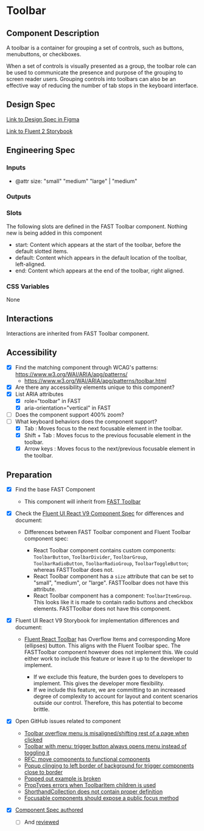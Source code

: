 # Toolbar

## Component Description

A toolbar is a container for grouping a set of controls, such as buttons, menubuttons, or checkboxes.

When a set of controls is visually presented as a group, the toolbar role can be used to communicate the presence and purpose of the grouping to screen reader users. Grouping controls into toolbars can also be an effective way of reducing the number of tab stops in the keyboard interface.

## Design Spec

[Link to Design Spec in Figma](https://www.figma.com/file/QfHyx6ApwFEcw5q4pM9CSZ/Toolbar?node-id=2351-6672&t=MuajdFxoCBjwlK4w-0)

[Link to Fluent 2 Storybook](https://master--628d031b55e942004ac95df1.chromatic.com/?path=/docs/components-toolbar--default)

## Engineering Spec

### Inputs

- @attr size: "small" "medium" "large" | "medium"

### Outputs

### Slots

The following slots are defined in the FAST Toolbar component. Nothing new is being added in this component

- start: Content which appears at the start of the toolbar, before the default slotted items.
- default: Content which appears in the default location of the toolbar, left-aligned.
- end: Content which appears at the end of the toolbar, right aligned.

### CSS Variables

None

## Interactions

Interactions are inherited from FAST Toolbar component.

## Accessibility

- [x] Find the matching component through WCAG's patterns: https://www.w3.org/WAI/ARIA/apg/patterns/
  - https://www.w3.org/WAI/ARIA/apg/patterns/toolbar.html
- [x] Are there any accessibility elements unique to this component?
- [x] List ARIA attributes
  - [x] role="toolbar" in FAST
  - [x] aria-orientation="vertical" in FAST
- [ ] Does the component support 400% zoom?
- [ ] What keyboard behaviors does the component support?
  - [x] Tab : Moves focus to the next focusable element in the toolbar.
  - [x] Shift + Tab : Moves focus to the previous focusable element in the toolbar.
  - [x] Arrow keys : Moves focus to the next/previous focusable element in the toolbar.

## Preparation

- [x] Find the base FAST Component
  - This component will inherit from [FAST Toolbar](https://explore.fast.design/components/fast-toolbar)
- [x] Check the [Fluent UI React V9 Component Spec](https://github.com/microsoft/fluentui/blob/master/packages/react-components/react-toolbar/docs/Spec.md) for differences and document:

  - Differences between FAST Toolbar component and Fluent Toolbar component spec:

    - React Toolbar component contains custom components: `ToolbarButton`, `ToolbarDivider`, `ToolbarGroup`, `ToolbarRadioButton`, `ToolbarRadioGroup`, `ToolbarToggleButton`; whereas FASTToolbar does not.
    - React Toolbar component has a `size` attribute that can be set to "small", "medium", or "large". FASTToolbar does not have this attribute.
    - React Toolbar component has a component: `ToolbarItemGroup`. This looks like it is made to contain radio buttons and checkbox elements. FASTToolbar does not have this component.

- [x] Fluent UI React V9 Storybook for implementation differences and document:

  - [Fluent React Toolbar](https://master--628d031b55e942004ac95df1.chromatic.com/?path=/docs/components-toolbar--default) has Overflow Items and corresponding More (ellipses) button. This aligns with the Fluent Toolbar spec. The FASTToolbar component however does not implement this. We could either work to include this feature or leave it up to the developer to implement.

    - If we exclude this feature, the burden goes to developers to implement. This gives the developer more flexibility.
    - If we include this feature, we are committing to an increased degree of complexity to account for layout and content scenarios outside our control. Therefore, this has potential to become brittle.

- [x] Open GitHub issues related to component
  - [Toolbar overflow menu is misaligned/shifting rest of a page when clicked](https://github.com/microsoft/fluent-ui-react/issues/2355)
  - [Toolbar with menu: trigger button always opens menu instead of toggling it](https://github.com/microsoft/fluent-ui-react/issues/2327)
  - [RFC: move components to functional components](https://github.com/microsoft/fluent-ui-react/issues/2269)
  - [Popup clinging to left border of background for trigger components close to border](https://github.com/microsoft/fluent-ui-react/issues/2129)
  - [Popped out example is broken](https://github.com/microsoft/fluent-ui-react/issues/1946)
  - [PropTypes errors when ToolbarItem children is used](https://github.com/microsoft/fluent-ui-react/issues/1799)
  - [ShorthandCollection does not contain proper definition](https://github.com/microsoft/fluent-ui-react/issues/1664)
  - [Focusable components should expose a public focus method](https://github.com/microsoft/fluent-ui-react/issues/1555)
- [x] [Component Spec authored](https://github.com/microsoft/fluentui/wiki/Component-Implementation-Guide#component-spec)
  - [ ] And [reviewed](https://github.com/microsoft/fluentui/wiki/Component-Implementation-Guide#spec-review)
